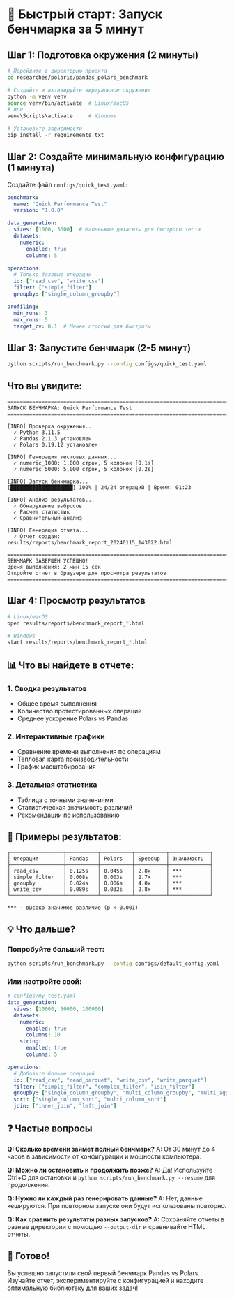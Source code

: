 # 🚀 Быстрый старт: Запуск бенчмарка за 5 минут

## Шаг 1: Подготовка окружения (2 минуты)

```bash
# Перейдите в директорию проекта
cd researches/polaris/pandas_polars_benchmark

# Создайте и активируйте виртуальное окружение
python -m venv venv
source venv/bin/activate  # Linux/macOS
# или
venv\Scripts\activate     # Windows

# Установите зависимости
pip install -r requirements.txt
```

## Шаг 2: Создайте минимальную конфигурацию (1 минута)

Создайте файл `configs/quick_test.yaml`:

```yaml
benchmark:
  name: "Quick Performance Test"
  version: "1.0.0"

data_generation:
  sizes: [1000, 5000]  # Маленькие датасеты для быстрого теста
  datasets:
    numeric:
      enabled: true
      columns: 5

operations:
  # Только базовые операции
  io: ["read_csv", "write_csv"]
  filter: ["simple_filter"]
  groupby: ["single_column_groupby"]

profiling:
  min_runs: 3
  max_runs: 5
  target_cv: 0.1  # Менее строгий для быстроты
```

## Шаг 3: Запустите бенчмарк (2-5 минут)

```bash
python scripts/run_benchmark.py --config configs/quick_test.yaml
```

## Что вы увидите:

```
================================================================================
ЗАПУСК БЕНЧМАРКА: Quick Performance Test
================================================================================

[INFO] Проверка окружения...
  ✓ Python 3.11.5
  ✓ Pandas 2.1.3 установлен
  ✓ Polars 0.19.12 установлен

[INFO] Генерация тестовых данных...
  ✓ numeric_1000: 1,000 строк, 5 колонок [0.1s]
  ✓ numeric_5000: 5,000 строк, 5 колонок [0.2s]

[INFO] Запуск бенчмарка...
[████████████████████] 100% | 24/24 операций | Время: 01:23

[INFO] Анализ результатов...
  ✓ Обнаружение выбросов
  ✓ Расчет статистик
  ✓ Сравнительный анализ

[INFO] Генерация отчета...
  ✓ Отчет создан: results/reports/benchmark_report_20240115_143022.html

================================================================================
БЕНЧМАРК ЗАВЕРШЕН УСПЕШНО!
Время выполнения: 2 мин 15 сек
Откройте отчет в браузере для просмотра результатов
================================================================================
```

## Шаг 4: Просмотр результатов

```bash
# Linux/macOS
open results/reports/benchmark_report_*.html

# Windows
start results/reports/benchmark_report_*.html
```

## 📊 Что вы найдете в отчете:

### 1. **Сводка результатов**
- Общее время выполнения
- Количество протестированных операций
- Среднее ускорение Polars vs Pandas

### 2. **Интерактивные графики**
- Сравнение времени выполнения по операциям
- Тепловая карта производительности
- График масштабирования

### 3. **Детальная статистика**
- Таблица с точными значениями
- Статистическая значимость различий
- Рекомендации по использованию

## 🎯 Примеры результатов:

```
┌─────────────────┬──────────┬──────────┬──────────┬─────────────┐
│ Операция        │ Pandas   │ Polars   │ Speedup  │ Значимость  │
├─────────────────┼──────────┼──────────┼──────────┼─────────────┤
│ read_csv        │ 0.125s   │ 0.045s   │ 2.8x     │ ***         │
│ simple_filter   │ 0.008s   │ 0.003s   │ 2.7x     │ ***         │
│ groupby         │ 0.024s   │ 0.006s   │ 4.0x     │ ***         │
│ write_csv       │ 0.089s   │ 0.032s   │ 2.8x     │ ***         │
└─────────────────┴──────────┴──────────┴──────────┴─────────────┘

*** - высоко значимое различие (p < 0.001)
```

## 💡 Что дальше?

### Попробуйте больший тест:
```bash
python scripts/run_benchmark.py --config configs/default_config.yaml
```

### Или настройте свой:
```yaml
# configs/my_test.yaml
data_generation:
  sizes: [10000, 50000, 100000]
  datasets:
    numeric:
      enabled: true
      columns: 10
    string:
      enabled: true
      columns: 5

operations:
  # Добавьте больше операций
  io: ["read_csv", "read_parquet", "write_csv", "write_parquet"]
  filter: ["simple_filter", "complex_filter", "isin_filter"]
  groupby: ["single_column_groupby", "multi_column_groupby", "multi_aggregation"]
  sort: ["single_column_sort", "multi_column_sort"]
  join: ["inner_join", "left_join"]
```

## ❓ Частые вопросы

**Q: Сколько времени займет полный бенчмарк?**
A: От 30 минут до 4 часов в зависимости от конфигурации и мощности компьютера.

**Q: Можно ли остановить и продолжить позже?**
A: Да! Используйте Ctrl+C для остановки и `python scripts/run_benchmark.py --resume` для продолжения.

**Q: Нужно ли каждый раз генерировать данные?**
A: Нет, данные кешируются. При повторном запуске они будут использованы повторно.

**Q: Как сравнить результаты разных запусков?**
A: Сохраняйте отчеты в разные директории с помощью `--output-dir` и сравнивайте HTML отчеты.

## 🎉 Готово!

Вы успешно запустили свой первый бенчмарк Pandas vs Polars. Изучайте отчет, экспериментируйте с конфигурацией и находите оптимальную библиотеку для ваших задач!